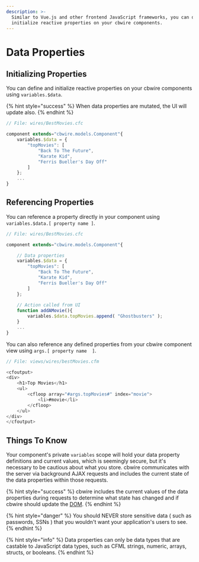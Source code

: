 ```yaml
---
description: >-
  Similar to Vue.js and other frontend JavaScript frameworks, you can define and
  initialize reactive properties on your cbwire components.
---
```


# Data Properties

## Initializing Properties

You can define and initialize reactive properties on your cbwire components using `variables.$data`. 

{% hint style="success" %}
When data properties are mutated, the UI will update also.
{% endhint %}

```javascript
// File: wires/BestMovies.cfc

component extends="cbwire.models.Component"{
    variables.$data = {
        "topMovies": [
            "Back To The Future",
            "Karate Kid",
            "Ferris Bueller's Day Off"
        ]
    };
    ...
}
```

## Referencing Properties

You can reference a property directly in your component using `variables.$data.[ property name ]`.

```javascript
// File: wires/BestMovies.cfc

component extends="cbwire.models.Component"{

    // Data properties
    variables.$data = {
        "topMovies": [
            "Back To The Future",
            "Karate Kid",
            "Ferris Bueller's Day Off"
        ]
    };
    
    // Action called from UI
    function addAMovie(){
        variables.$data.topMovies.append( "Ghostbusters" );
    }
    ...
}
```

You can also reference any defined properties from your cbwire component view using `args.[ property name  ]`.

```javascript
// File: views/wires/bestMovies.cfm

<cfoutput>
<div>
    <h1>Top Movies</h1>
    <ul>
        <cfloop array="#args.topMovies#" index="movie">
            <li>#movie</li>
        </cfloop>
    </ul>
</div>
</cfoutput>
```

## Things To Know

Your component's private `variables` scope will hold your data property definitions and current values, which is seemingly secure, but it's necessary to be cautious about what you store. cbwire communicates with the server via background AJAX requests and includes the current state of the data properties within those requests.

{% hint style="success" %}
cbwire includes the current values of the data properties during requests to determine what state has changed and if cbwire should update the [DOM](https://developer.mozilla.org/en-US/docs/Web/API/Document_Object_Model/Introduction).
{% endhint %}

{% hint style="danger" %}
You should NEVER store sensitive data \( such as passwords, SSNs \) that you wouldn't want your application's users to see.
{% endhint %}

{% hint style="info" %}
Data properties can only be data types that are castable to JavaScript data types, such as CFML strings, numeric, arrays, structs, or booleans.
{% endhint %}



